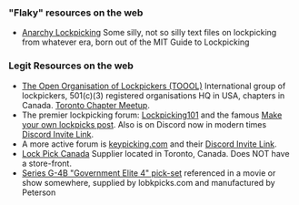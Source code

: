 
### "Flaky" resources on the web
- [Anarchy Lockpicking](http://www.textfiles.com/anarchy/LOCKPICKING/) Some silly, not so silly text files on lockpicking from whatever era, born out of the MIT Guide to Lockpicking

### Legit Resources on the web
- [The Open Organisation of Lockpickers (TOOOL)](https://www.toool.us/) International group of lockpickers, 501(c)(3) registered organisations HQ in USA, chapters in Canada. [Toronto Chapter Meetup](https://www.meetup.com/Toool_Toronto/).
- The premier lockpicking forum: [Lockpicking101](https://www.lockpicking101.com/viewtopic.php?f=4&t=52337) and the famous [Make your own lockpicks post](https://www.lockpicking101.com/viewtopic.php?f=4&t=52337). Also is on Discord now in modern times [Discord Invite Link](https://discord.com/invite/lockpicking).
- A more active forum is [keypicking.com](https://keypicking.com/) and their [Discord Invite Link]([https://discord.gg/DAK8gTCxqt](https://discord.gg/DAK8gTCxqt)).
- [Lock Pick Canada](https://www.lockpickcanada.com/) Supplier located in Toronto, Canada. Does NOT have a store-front.
- [Series G-4B "Government Elite 4" pick-set](https://www.lockpicks.com/peterson-s-government-elite-4.html) referenced in a movie or show somewhere, supplied by lobkpicks.com and manufactured by Peterson